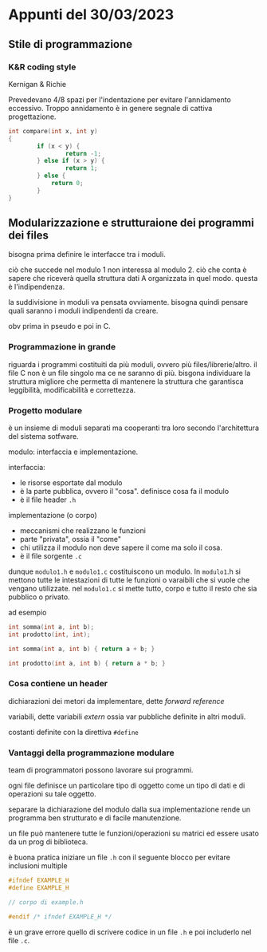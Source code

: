 # Appunti del 30/03/2023

## Stile di programmazione

### K&R coding style

Kernigan & Richie

Prevedevano 4/8 spazi per l'indentazione per evitare l'annidamento eccessivo.
Troppo annidamento è in genere segnale di cattiva progettazione.

```c
int compare(int x, int y) 
{
        if (x < y) {
                return -1;
        } else if (x > y) {
                return 1;
        } else {
            return 0;
        }
}
```

## Modularizzazione e strutturaione dei programmi dei files

bisogna prima definire le interfacce tra i moduli.

ciò che succede nel modulo 1 non interessa al modulo 2. ciò che conta è sapere
che riceverà quella struttura dati A organizzata in quel modo. questa è
l'indipendenza.

la suddivisione in moduli va pensata ovviamente. bisogna quindi pensare quali
saranno i moduli indipendenti da creare.

obv prima in pseudo e poi in C.

### Programmazione in grande

riguarda i programmi costituiti da più moduli, ovvero più files/librerie/altro.
il file C non è un file singolo ma ce ne saranno di più. bisgona individuare
la struttura migliore che permetta di mantenere la struttura che garantisca
leggibilità, modificabilità e correttezza.

### Progetto modulare

è un insieme di moduli separati ma cooperanti tra loro secondo l'architettura
del sistema sotfware.

modulo: interfaccia e implementazione.

interfaccia:

- le risorse esportate dal modulo
- è la parte pubblica, ovvero il "cosa". definisce cosa fa il modulo
- è il file header `.h`

implementazione (o corpo)

- meccanismi che realizzano le funzioni
- parte "privata", ossia il "come"
- chi utilizza il modulo non deve sapere il come ma solo il cosa.
- è il file sorgente `.c`

dunque `modulo1.h` e `modulo1.c` costituiscono un modulo. In `modulo1`.h si
mettono tutte le intestazioni di tutte le funzioni o varaibili che si vuole
che vengano utilizzate. nel `modulo1.c` si mette tutto, corpo e tutto il resto
che sia pubblico o privato.

ad esempio

```c title="mat.h"
int somma(int a, int b);
int prodotto(int, int);
```

```c title="mat.c"
int somma(int a, int b) { return a + b; }

int prodotto(int a, int b) { return a * b; }
```

### Cosa contiene un header

dichiarazioni dei metori da implementare, dette *forward reference*

variabili, dette variabili *extern* ossia var pubbliche definite in altri
moduli.

costanti definite con la direttiva `#define`

### Vantaggi della programmazione modulare

team di programmatori possono lavorare sui programmi.

ogni file definisce un particolare tipo di oggetto come un tipo di dati e di
operazioni su tale oggetto.

separare la dichiarazione del modulo dalla sua implementazione rende un
programma ben strutturato e di facile manutenzione.

un file può mantenere tutte le funzioni/operazioni su matrici ed essere
usato da un prog di biblioteca.

è buona pratica iniziare un file `.h` con il seguente blocco per evitare
inclusioni multiple

```c title="example.h"
#ifndef EXAMPLE_H
#define EXAMPLE_H

// corpo di example.h

#endif /* ifndef EXAMPLE_H */
```

è un grave errore quello di scrivere codice in un file `.h` e poi includerlo
nel file `.c`.
